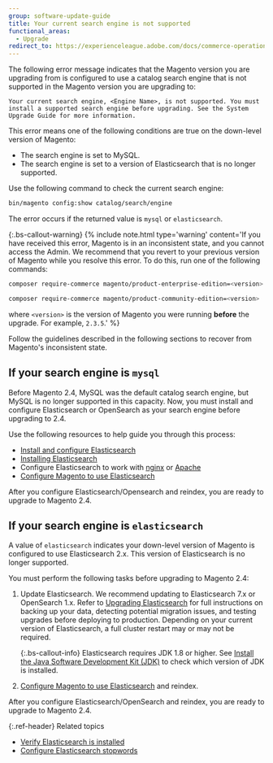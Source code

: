 ```yaml
---
group: software-update-guide
title: Your current search engine is not supported
functional_areas:
  - Upgrade
redirect_to: https://experienceleague.adobe.com/docs/commerce-operations/upgrade-guide/troubleshooting/search-engine-not-supported.html
---
```


The following error message indicates that the Magento version you are upgrading from is configured to use a catalog search engine that is not supported in the Magento version you are upgrading to:

`Your current search engine, <Engine Name>, is not supported. You must install a supported search engine before upgrading. See the System Upgrade Guide for more information.`

This error means one of the following conditions are true on the down-level version of Magento:

*  The search engine is set to MySQL.
*  The search engine is set to a version of Elasticsearch that is no longer supported.

Use the following command to check the current search engine:

```bash
bin/magento config:show catalog/search/engine
```

The error occurs if the returned value is `mysql` or `elasticsearch`.

{:.bs-callout-warning}
{%
include note.html
type='warning'
content='If you have received this error, Magento is in an inconsistent state, and you cannot access the Admin. We recommend that you revert to your previous version of Magento while you resolve this error. To do this, run one of the following commands:

```bash
composer require-commerce magento/product-enterprise-edition=<version>
```

```bash
composer require-commerce magento/product-community-edition=<version>
```

where `<version>` is the version of Magento you were running **before** the upgrade. For example, `2.3.5`.'
%}

Follow the guidelines described in the following sections to recover from Magento's inconsistent state.

## If your search engine is `mysql`

Before Magento 2.4, MySQL was the default catalog search engine, but MySQL is no longer supported in this capacity. Now, you must install and configure Elasticsearch or OpenSearch as your search engine before upgrading to 2.4.

Use the following resources to help guide you through this process:

*  [Install and configure Elasticsearch]({{site.baseurl}}/guides/v2.3/config-guide/elasticsearch/es-overview.html)
*  [Installing Elasticsearch](https://www.elastic.co/guide/en/elasticsearch/reference/current/install-elasticsearch.html)
*  Configure Elasticsearch to work with [nginx]({{site.baseurl}}/guides/v2.3/config-guide/elasticsearch/es-config-nginx.html) or [Apache]({{site.baseurl}}/guides/v2.3/config-guide/elasticsearch/es-config-apache.html)
*  [Configure Magento to use Elasticsearch]({{site.baseurl}}/guides/v2.3/config-guide/elasticsearch/configure-magento.html)

After you configure Elasticsearch/Opensearch and reindex, you are ready to upgrade to Magento 2.4.

## If your search engine is `elasticsearch`

A value of `elasticsearch` indicates your down-level version of Magento is configured to use Elasticsearch 2.x. This version of Elasticsearch is no longer supported.

You must perform the following tasks before upgrading to Magento 2.4:

1. Update Elasticsearch. We recommend updating to Elasticsearch 7.x or OpenSearch 1.x. Refer to [Upgrading Elasticsearch](https://www.elastic.co/guide/en/elasticsearch/reference/current/setup-upgrade.html) for full instructions on backing up your data, detecting potential migration issues, and testing upgrades before deploying to production. Depending on your current version of Elasticsearch, a full cluster restart may or may not be required.

   {:.bs-callout-info}
   Elasticsearch requires JDK 1.8 or higher. See [Install the Java Software Development Kit (JDK)]({{page.baseurl}}/install-gde/prereq/elasticsearch.html#prereq-java) to check which version of JDK is installed.

1. [Configure Magento to use Elasticsearch]({{site.baseurl}}/guides/v2.3/config-guide/elasticsearch/configure-magento.html) and reindex.

After you configure Elasticsearch/OpenSearch and reindex, you are ready to upgrade to Magento 2.4.

{:.ref-header}
Related topics

*  [Verify Elasticsearch is installed](https://experienceleague.adobe.com/docs/commerce-operations/upgrade-guide/prepare/prerequisites.html)
*  [Configure Elasticsearch stopwords]({{page.baseurl}}/config-guide/elasticsearch/es-config-stopwords.html)
